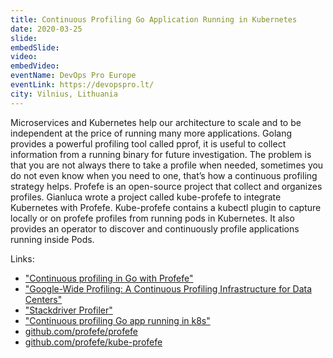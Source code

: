 ```yaml
---
title: Continuous Profiling Go Application Running in Kubernetes
date: 2020-03-25
slide:
embedSlide:
video:
embedVideo:
eventName: DevOps Pro Europe
eventLink: https://devopspro.lt/
city: Vilnius, Lithuania
---
```

Microservices and Kubernetes help our architecture to scale and to be
independent at the price of running many more applications. Golang provides a
powerful profiling tool called pprof, it is useful to collect information from a
running binary for future investigation. The problem is that you are not always
there to take a profile when needed, sometimes you do not even know when you
need to one, that’s how a continuous profiling strategy helps. Profefe is an
open-source project that collect and organizes profiles. Gianluca wrote a
project called kube-profefe to integrate Kubernetes with Profefe. Kube-profefe
contains a kubectl plugin to capture locally or on profefe profiles from running
pods in Kubernetes. It also provides an operator to discover and continuously
profile applications running inside Pods.

Links:

* ["Continuous profiling in Go with Profefe"](https://gianarb.it/blog/go-continuous-profiling-profefe)
* ["Google-Wide Profiling: A Continuous Profiling Infrastructure for Data Centers"](https://research.google/pubs/pub36575/)
* ["Stackdriver Profiler"](https://cloud.google.com/profiler/)
* ["Continuous profiling Go app running in k8s"](https://gianarb.it/blog/continuous-profiling-go-apps-in-kubernetes)
* [github.com/profefe/profefe](https://github.com/profefe/profefe)
* [github.com/profefe/kube-profefe](https://github.com/profefe/kube-profefe)

